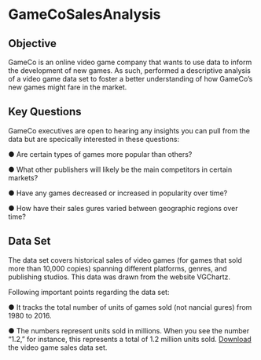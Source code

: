 # GameCoSalesAnalysis

## Objective
GameCo is an online video game company that wants to use data to inform the development of new games. As such, performed a descriptive analysis of a video game data set to foster a
better understanding of how GameCo’s new games might fare in the market.

## Key Questions
GameCo executives are open to hearing any insights you can pull from the data but
are specically interested in these questions:

● Are certain types of games more popular than others?

● What other publishers will likely be the main competitors in certain markets?

● Have any games decreased or increased in popularity over time?

● How have their sales gures varied between geographic regions over time?

## Data Set

The data set covers historical sales of video games (for games that sold more than 10,000 copies) spanning different
platforms, genres, and publishing studios. This data was drawn from the website VGChartz.

Following important points regarding the data set:

● It tracks the total number of units of games sold (not nancial gures) from
1980 to 2016.

● The numbers represent units sold in millions. When you see the number “1.2,”
for instance, this represents a total of 1.2 million units sold.
[Download](https://github.com/TNIBM/GameCoSalesAnalysis/blob/main/vgsales.xlsx) the video game sales data set.


